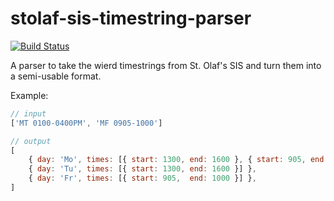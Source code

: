 # stolaf-sis-timestring-parser

[![Build Status](https://travis-ci.org/hawkrives/sto-sis-time-parser.svg?branch=master)](https://travis-ci.org/hawkrives/sto-sis-time-parser)

A parser to take the wierd timestrings from St. Olaf's SIS and turn them into a semi-usable format.

Example:

```js
// input
['MT 0100-0400PM', 'MF 0905-1000']

// output
[
	{ day: 'Mo', times: [{ start: 1300, end: 1600 }, { start: 905, end: 1000 }] },
	{ day: 'Tu', times: [{ start: 1300, end: 1600 }] },
	{ day: 'Fr', times: [{ start: 905,  end: 1000 }] },
]
```
